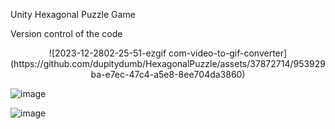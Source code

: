 Unity Hexagonal Puzzle Game

Version control of the code
<p align="center">
  ![2023-12-2802-25-51-ezgif com-video-to-gif-converter](https://github.com/dupitydumb/HexagonalPuzzle/assets/37872714/953929ba-e7ec-47c4-a5e8-8ee704da3860)
</p>


![image](https://github.com/dupitydumb/HexagonalPuzzle/assets/37872714/82b98678-5dcd-4297-8b3b-782c5e7a3735)

![image](https://github.com/dupitydumb/HexagonalPuzzle/assets/37872714/4acb1ae3-00a1-43f6-856c-179bfe84ff40)


